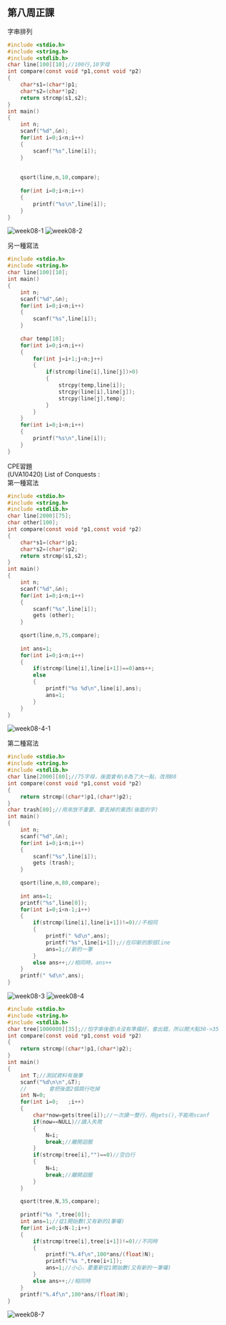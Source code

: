## 第八周正課

字串排列
```c
#include <stdio.h>
#include <string.h>
#include <stdlib.h>
char line[100][10];//100行,10字母
int compare(const void *p1,const void *p2)
{
	char*s1=(char*)p1;
	char*s2=(char*)p2;
	return strcmp(s1,s2);
}
int main()
{
	int n;
	scanf("%d",&n);
	for(int i=0;i<n;i++)
	{
		scanf("%s",line[i]);
	}
	
	
	qsort(line,n,10,compare);
	
	for(int i=0;i<n;i++)
	{
		printf("%s\n",line[i]);
	}
}
```
![week08-1](https://user-images.githubusercontent.com/71545492/114962595-8f876000-9e9d-11eb-917b-f7b4b27c01bf.png)
![week08-2](https://user-images.githubusercontent.com/71545492/114962602-91e9ba00-9e9d-11eb-879c-f952e6db45f7.png)

另一種寫法
```c
#include <stdio.h>
#include <string.h>
char line[100][10];
int main()
{
	int n;
	scanf("%d",&n);
	for(int i=0;i<n;i++)
	{
		scanf("%s",line[i]);
	}
	
	char temp[10];
	for(int i=0;i<n;i++)
	{
		for(int j=i+1;j<n;j++)
		{
			if(strcmp(line[i],line[j])>0)
			{
				strcpy(temp,line[i]);
				strcpy(line[i],line[j]);
				strcpy(line[j],temp);
			}
		}
	}
	for(int i=0;i<n;i++)
	{
		printf("%s\n",line[i]);
	}
} 

```

CPE習題  
(UVA10420) List of Conquests :  
第一種寫法
```c
#include <stdio.h>
#include <string.h>
#include <stdlib.h>
char line[2000][75];
char other[100];
int compare(const void *p1,const void *p2)
{
	char*s1=(char*)p1;
	char*s2=(char*)p2;
	return strcmp(s1,s2);
}
int main()
{
	int n;
	scanf("%d",&n);
	for(int i=0;i<n;i++)
	{
		scanf("%s",line[i]);
		gets (other);
	}
	
	qsort(line,n,75,compare);
	
	int ans=1;
	for(int i=0;i<n;i++)
	{
		if(strcmp(line[i],line[i+1])==0)ans++;
		else
		{
			printf("%s %d\n",line[i],ans);
			ans=1;
		}
	}
}
```
![week08-4-1](https://user-images.githubusercontent.com/71545492/114963301-05d89200-9e9f-11eb-8673-37a8eff84fd4.png)

第二種寫法
```c
#include <stdio.h>
#include <string.h>
#include <stdlib.h>
char line[2000][80];//75字母，後面會有\0為了大一點，改用80
int compare(const void *p1,const void *p2)
{
	return strcmp((char*)p1,(char*)p2);
}
char trash[80];//用來放不重要、要丟掉的東西(後面的字)
int main()
{
	int n;
	scanf("%d",&n);
	for(int i=0;i<n;i++)
	{
		scanf("%s",line[i]);
		gets (trash);
	}
	
	qsort(line,n,80,compare);
	
	int ans=1;
	printf("%s",line[0]);
	for(int i=0;i<n-1;i++)
	{
		if(strcmp(line[i],line[i+1])!=0)//不相同
		{
			printf(" %d\n",ans);
			printf("%s",line[i+1]);//在印新的那個line
			ans=1;//新的一筆
		}
		else ans++;//相同時，ans++
	}
	printf(" %d\n",ans);
}
```

![week08-3](https://user-images.githubusercontent.com/71545492/114962645-a6c64d80-9e9d-11eb-9258-63719bf3e381.png)
![week08-4](https://user-images.githubusercontent.com/71545492/114962650-a928a780-9e9d-11eb-807c-f175ecb34b1e.png)


```c
#include <stdio.h>
#include <string.h>
#include <stdlib.h>
char tree[1000000][35];//怕字串後面\0沒有準備好，會出錯，所以開大點30->35
int compare(const void *p1,const void *p2)
{
	return strcmp((char*)p1,(char*)p2);
}
int main()
{
	int T;//測試資料有幾筆
	scanf("%d\n\n",&T);
	//       會把後面2個跳行吃掉
	int N=0;
	for(int i=0;   ;i++)
	{
		char*now=gets(tree[i]);//一次讀一整行，用gets(),不能用scanf
		if(now==NULL)//讀入失敗
		{
			N=i;
			break;//離開迴圈
		}
		if(strcmp(tree[i],"")==0)//空白行
		{
			N=i;
			break;//離開迴圈
		}
	}
	
	qsort(tree,N,35,compare);
	
	printf("%s ",tree[0]);
	int ans=1;//從1開始數(又有新的1筆囉)
	for(int i=0;i<N-1;i++)
	{
		if(strcmp(tree[i],tree[i+1])!=0)//不同時
		{
			printf("%.4f\n",100*ans/(float)N);
			printf("%s ",tree[i+1]);
			ans=1;//小心，要重新從1開始數(又有新的一筆囉)
		}
		else ans++;//相同時
	}
	printf("%.4f\n",100*ans/(float)N);
}
```
![week08-7](https://user-images.githubusercontent.com/71545492/114969404-e0518580-9eaa-11eb-902c-8dc589dc3b12.png)

